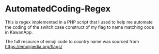 # AutomatedCoding-Regex
This is regex implemented in a PHP script that I used to help me automate the coding of the switch:case construct of my flag to name matching code in KawanApp.

The full resource of emoji code to country name was sourced from https://emojipedia.org/flags/

